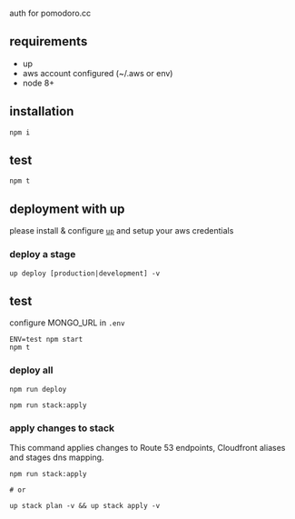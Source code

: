 auth for pomodoro.cc

## requirements

- up
- aws account configured (~/.aws or env)
- node 8+

## installation

```
npm i
```

## test

```
npm t
```

## deployment with up

please install & configure [`up`](https://apex.github.io/up/) and setup your aws credentials

### deploy a stage

```
up deploy [production|development] -v
```

## test

configure MONGO_URL in `.env`

```
ENV=test npm start
npm t
```

### deploy all

```
npm run deploy

npm run stack:apply
```

### apply changes to stack

This command applies changes to Route 53 endpoints, Cloudfront aliases and stages dns mapping.

```
npm run stack:apply

# or

up stack plan -v && up stack apply -v
```
